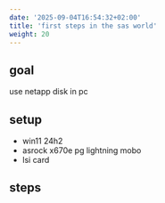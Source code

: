 ```yaml
---
date: '2025-09-04T16:54:32+02:00'
title: 'first steps in the sas world'
weight: 20
---
```


## goal

use netapp disk in pc

## setup
* win11 24h2
* asrock x670e pg lightning mobo
* lsi card

## steps

##
